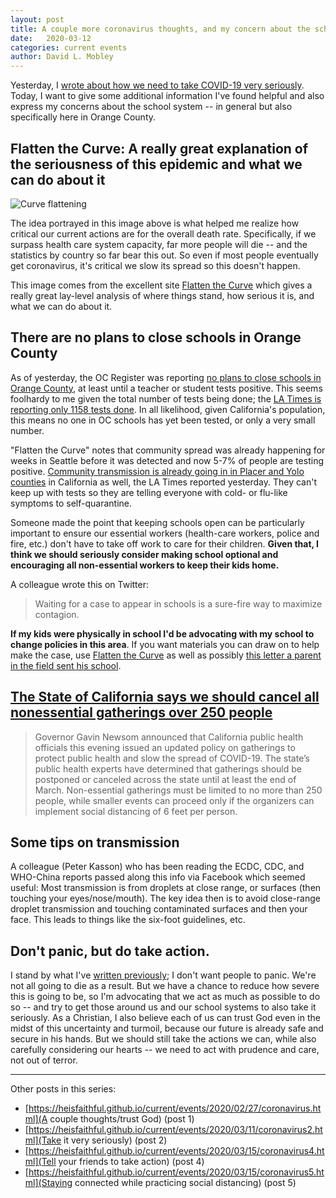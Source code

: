 ```yaml
---
layout: post
title: A couple more coronavirus thoughts, and my concern about the schools
date:   2020-03-12
categories: current events
author: David L. Mobley
---
```


Yesterday, I [wrote about how we need to take COVID-19 very seriously](https://heisfaithful.github.io/current/events/2020/03/11/coronavirus2.html). Today, I want to give some additional information I've found helpful and also express my concerns about the school system -- in general but also specifically here in Orange County.

## Flatten the Curve: A really great explanation of the seriousness of this epidemic and what we can do about it

![Curve flattening](https://www.flattenthecurve.com/wp-content/uploads/2020/03/flatten-the-curve.jpg)

The idea portrayed in this image above is what helped me realize how critical our current actions are for the overall death rate. Specifically, if we surpass health care system capacity, far more people will die -- and the statistics by country so far bear this out. So even if most people eventually get coronavirus, it's critical we slow its spread so this doesn't happen.

This image comes from the excellent site [Flatten the Curve](https://www.flattenthecurve.com/) which gives a really great lay-level analysis of where things stand, how serious it is, and what we can do about it.

## There are no plans to close schools in Orange County

As of yesterday, the OC Register was reporting [no plans to close schools in Orange County](https://www.ocregister.com/2020/03/11/coronavirus-101-orange-county-edition/), at least until a teacher or student tests positive. This seems foolhardy to me given the total number of tests being done; the [LA Times is reporting only 1158 tests done](https://www.latimes.com/california/story/2020-03-11/coronavirus-testing-kits-lack-key-ingredient-causing-confusion). In all likelihood, given California's population, this means no one in OC schools has yet been tested, or only a very small number.

"Flatten the Curve" notes that community spread was already happening for weeks in Seattle before it was detected and now 5-7% of people are testing positive. [Community transmission is already going in in Placer and Yolo counties](https://www.latimes.com/california/story/2020-03-11/coronavirus-spreading-rapidly-in-california-from-airports-to-elder-care-facilities) in California as well, the LA Times reported yesterday. They can't keep up with tests so they are telling everyone with cold- or flu-like symptoms to self-quarantine.

Someone made the point that keeping schools open can be particularly important to ensure our essential workers (health-care workers, police and fire, etc.) don't have to take off work to care for their children. **Given that, I think we should seriously consider making school optional and encouraging all non-essential workers to keep their kids home.**

A colleague wrote this on Twitter:
> Waiting for a case to appear in schools is a sure-fire way to maximize contagion.

**If my kids were physically in school I'd be advocating with my school to change policies in this area**. If you want materials you can draw on to help make the case, use [Flatten the Curve](https://www.flattenthecurve.com/) as well as possibly [this letter a parent in the field sent his school](https://twitter.com/BrianKelch/status/1238102011981312001).


## [The State of California says we should cancel all nonessential gatherings over 250 people](https://www.gov.ca.gov/2020/03/11/california-public-health-experts-mass-gatherings-should-be-postponed-or-canceled-statewide-to-slow-the-spread-of-covid-19/)

>  Governor Gavin Newsom announced that California public health officials this evening issued an updated policy on gatherings to protect public health and slow the spread of COVID-19. The state’s public health experts have determined that gatherings should be postponed or canceled across the state until at least the end of March. Non-essential gatherings must be limited to no more than 250 people, while smaller events can proceed only if the organizers can implement social distancing of 6 feet per person.

## Some tips on transmission

A colleague (Peter Kasson) who has been reading the ECDC, CDC, and WHO-China reports passed along this info via Facebook which seemed useful: Most transmission is from droplets at close range, or surfaces (then touching your eyes/nose/mouth). The key idea then is to avoid close-range droplet transmission and touching contaminated surfaces and then your face. This leads to things like the six-foot guidelines, etc.

## Don't panic, but do take action.

I stand by what I've [written previously](https://heisfaithful.github.io/current/events/2020/03/11/coronavirus2.html); I don't want people to panic. We're not all going to die as a result. But we have a chance to reduce how severe this is going to be, so I'm advocating that we act as much as possible to do so -- and try to get those around us and our school systems to also take it seriously. As a Christian, I also believe each of us can trust God even in the midst of this uncertainty and turmoil, because our future is already safe and secure in his hands. But we should still take the actions we can, while also carefully considering our hearts -- we need to act with prudence and care, not out of terror.

---

Other posts in this series:
- [https://heisfaithful.github.io/current/events/2020/02/27/coronavirus.html](A couple thoughts/trust God) (post 1)
- [https://heisfaithful.github.io/current/events/2020/03/11/coronavirus2.html](Take it very seriously) (post 2)
- [https://heisfaithful.github.io/current/events/2020/03/15/coronavirus4.html](Tell your friends to take action) (post 4)
- [https://heisfaithful.github.io/current/events/2020/03/15/coronavirus5.html](Staying connected while practicing social distancing) (post 5)
